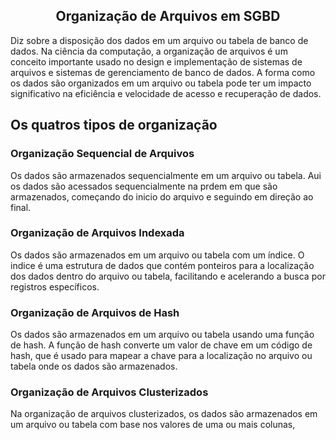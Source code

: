 ## <center>Organização de Arquivos em SGBD</center>

Diz sobre a disposição dos dados em um arquivo ou tabela de banco de dados. Na ciência da computação, a organização de arquivos é um conceito importante usado no design e implementação de sistemas de arquivos e sistemas de gerenciamento de banco de dados. A forma como os dados são organizados em um arquivo ou tabela pode ter um impacto significativo na eficiência e velocidade de acesso e recuperação de dados.

## Os quatros tipos de organização 

### Organização Sequencial de Arquivos
Os dados são armazenados sequencialmente em um arquivo ou tabela. Aui os dados são acessados sequencialmente na prdem em que são armazenados, começando do inicio do arquivo e seguindo em direção ao final.

### Organização de Arquivos Indexada
Os dados são armazenados em um arquivo ou tabela com um índice. O indice é uma estrutura de dados que contém ponteiros para a localização dos dados dentro do arquivo ou tabela, facilitando e acelerando a busca por registros específicos.

### Organização de Arquivos de Hash
Os dados são armazenados em um arquivo ou tabela usando uma função de hash. A função de hash converte um valor de chave em um código de hash, que é usado para mapear a chave para a localização no arquivo ou tabela onde os dados são armazenados.

### Organização de Arquivos Clusterizados
Na organização de arquivos clusterizados, os dados são armazenados em um arquivo ou tabela com base nos valores de uma ou mais colunas,
